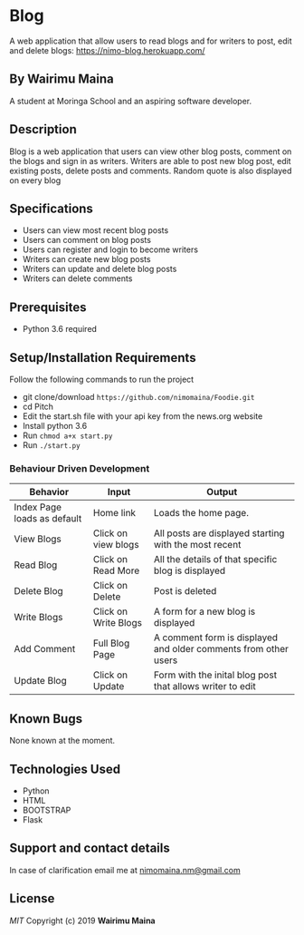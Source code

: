 # Blog
A web application that allow users to read blogs and for writers to post, edit and delete blogs:
https://nimo-blog.herokuapp.com/
## By Wairimu Maina
A student at Moringa School and an aspiring software developer.

## Description
Blog is a web application that users can view other blog posts, comment on the blogs and sign in as writers. Writers are able to post new blog post, edit existing posts, delete posts and comments. Random quote is also displayed on every blog

## Specifications
* Users can view most recent blog posts
* Users can comment on blog posts
* Users can register and login to become writers
* Writers can create new blog posts
* Writers can update and delete blog posts
* Writers can delete comments

## Prerequisites
* Python 3.6 required

## Setup/Installation Requirements
Follow the following commands to run the project
* git clone/download ```https://github.com/nimomaina/Foodie.git```
* cd Pitch
* Edit the start.sh file with your api key from the news.org website
* Install python 3.6
* Run ```chmod a+x start.py```
* Run ```./start.py```

### Behaviour Driven Development
| Behavior            | Input                         | Output                        |
| ------------------- | ----------------------------- | ----------------------------- |
| Index Page loads as default | Home link | Loads the home page. |
| View Blogs| Click on view blogs | All posts are displayed starting with the most recent|
| Read Blog | Click on Read More| All the details of that specific blog is displayed|
| Delete Blog | Click on Delete | Post is deleted|
| Write Blogs| Click on Write Blogs| A form for a new blog is displayed|
| Add Comment| Full Blog Page| A comment form is displayed and older comments from other users|
| Update Blog | Click on Update | Form with the inital blog post that allows writer to edit|




## Known Bugs
None known at the moment.

## Technologies Used
* Python
* HTML
* BOOTSTRAP
* Flask

## Support and contact details
In case of clarification email me at nimomaina.nm@gmail.com

## License
*MIT*
Copyright (c) 2019 **Wairimu Maina**
